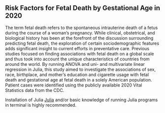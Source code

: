 ## Risk Factors for Fetal Death by Gestational Age in 2020

The term fetal death refers to the spontaneous intrauterine death of a fetus during the course of a woman’s pregnancy. While clinical, obstetrical, and biological history has been at the forefront of the discussion surrounding predicting fetal death, the exploration of certain sociodemographic features adds significant insight to current efforts in preventative care. Previous studies focused on finding associations with fetal death on a global scale and thus took into account the unique characteristics of countries from around the world. By running ANOVA and uni- and multivariate linear regression in Julia, this study aimed to investigate the associations of sex, race, birthplace, and mother’s education and cigarette usage with fetal death and gestational age at fetal death in a solely American population. Patient cases were identified using the publicly available 2020 Vital Statistics data from the CDC.

Installation of Julia [Julia](https://julialang.org/) and/or basic knowledge of running Julia programs in terminal is highly recommended.
